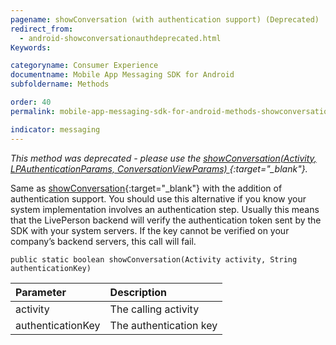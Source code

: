 ```yaml
---
pagename: showConversation (with authentication support) (Deprecated)
redirect_from:
  - android-showconversationauthdeprecated.html
Keywords:

categoryname: Consumer Experience
documentname: Mobile App Messaging SDK for Android
subfoldername: Methods

order: 40
permalink: mobile-app-messaging-sdk-for-android-methods-showconversation-(with-authentication-support)-(deprecated).html

indicator: messaging
---
```

*This method was deprecated - please use the [showConversation(Activity, LPAuthenticationParams, ConversationViewParams) ](android-showconversationfull.html){:target="_blank"}.*

Same as [showConversation](android-showconversationdeprecated.html){:target="_blank"} with the addition of authentication support. You should use this alternative if you know your system implementation involves an authentication step. Usually this means that the LivePerson backend will verify the authentication token sent by the SDK with your system servers. If the key cannot be verified on your company’s backend servers, this call will fail.

`public static boolean showConversation(Activity activity, String authenticationKey)`

| Parameter | Description |
| :--- | :--- |
| activity | The calling activity |
| authenticationKey | The authentication key  |
